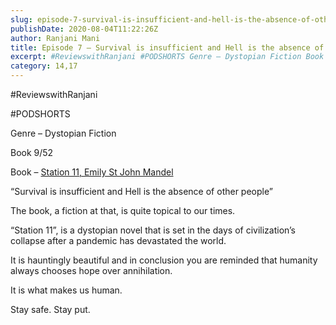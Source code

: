 ```yaml
---
slug: episode-7-survival-is-insufficient-and-hell-is-the-absence-of-other-people
publishDate: 2020-08-04T11:22:26Z
author: Ranjani Mani
title: Episode 7 – Survival is insufficient and Hell is the absence of other people 
excerpt: #ReviewswithRanjani #PODSHORTS Genre – Dystopian Fiction Book 9/52 Book – Station 11, Emily St John Mandel “Survival is insufficient and Hell is the absence of other people” The book, a fiction at that, is quite topical to our times. “Station 11”, is a dystopian novel that is set in the days of civilization’s collapse after  ... 
category: 14,17
---
```


#ReviewswithRanjani

#PODSHORTS

Genre – Dystopian Fiction

Book 9/52

Book – [Station 11, Emily St John Mandel](https://www.amazon.in/dp/B00JQ9FYAM/ref=dp-kindle-redirect?%5Fencoding=UTF8&btkr=1)

“Survival is insufficient and Hell is the absence of other people”

The book, a fiction at that, is quite topical to our times.

“Station 11”, is a dystopian novel that is set in the days of civilization’s collapse after a pandemic has devastated the world.

It is hauntingly beautiful and in conclusion you are reminded that humanity always chooses hope over annihilation.

It is what makes us human.

Stay safe. Stay put. 